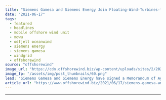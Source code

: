 ```yaml
---
title: "Siemens Gamesa and Siemens Energy Join Floating-Wind-Turbines-for-Hire Project"
date: "2021-06-17"
tags: 
  - featured
  - headlines
  - mobile offshore wind unit
  - mowu
  - odfjell oceanwind
  - siemens energy
  - siemens gamesa
  - windgrid
  - offshorewind
source: "offshorewind"
image_url: "https://cdn.offshorewind.biz/wp-content/uploads/sites/2/2021/06/17115003/Siemens-Gamesa-and-Siemens-Energy-Join-Floating-Wind-Turbines-for-Hire-Project.png"
image_fp: "/assets/img/post_thumbnails/60.png"
lead: "Siemens Gamesa and Siemens Energy have signed a Memorandum of Agreement (MoU) with Odfjell"
article_url: "https://www.offshorewind.biz/2021/06/17/siemens-gamesa-and-siemens-energy-join-floating-wind-turbines-for-hire-project/"
---
```


---
